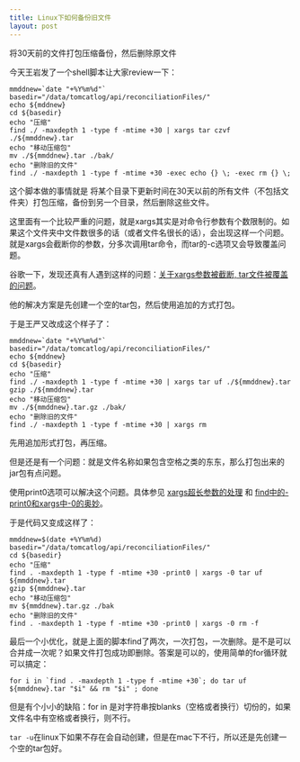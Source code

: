 ```yaml
---
title: Linux下如何备份旧文件
layout: post
---
```


将30天前的文件打包压缩备份，然后删除原文件

今天王岩发了一个shell脚本让大家review一下：

	mmddnew=`date "+%Y%m%d"`
	basedir="/data/tomcatlog/api/reconciliationFiles/"
	echo ${mddnew}
	cd ${basedir}
	echo "压缩"
	find ./ -maxdepth 1 -type f -mtime +30 | xargs tar czvf ./${mmddnew}.tar
	echo "移动压缩包"
	mv ./${mmddnew}.tar ./bak/
	echo "删除旧的文件"
	find ./ -maxdepth 1 -type f -mtime +30 -exec echo {} \; -exec rm {} \;

这个脚本做的事情就是 将某个目录下更新时间在30天以前的所有文件（不包括文件夹）打包压缩，备份到另一个目录，然后删除这些文件。

这里面有一个比较严重的问题，就是xargs其实是对命令行参数有个数限制的。如果这个文件夹中文件数很多的话（或者文件名很长的话），会出现这样一个问题。就是xargs会截断你的参数，分多次调用tar命令，而tar的-c选项又会导致覆盖问题。

谷歌一下，发现还真有人遇到这样的问题：[关于xargs参数被截断, tar文件被覆盖的问题](http://my.oschina.net/leejun2005/blog/77807)。

他的解决方案是先创建一个空的tar包，然后使用追加的方式打包。

于是王严又改成这个样子了：

	mmddnew=`date "+%Y%m%d"`
	basedir="/data/tomcatlog/api/reconciliationFiles/"
	echo ${mddnew}
	cd ${basedir}
	echo "压缩"
	find ./ -maxdepth 1 -type f -mtime +30 | xargs tar uf ./${mmddnew}.tar
	gzip ./${mmddnew}.tar
	echo "移动压缩包"
	mv ./${mmddnew}.tar.gz ./bak/
	echo "删除旧的文件"
	find ./ -maxdepth 1 -type f -mtime +30 | xargs rm

先用追加形式打包，再压缩。

但是还是有一个问题：就是文件名称如果包含空格之类的东东，那么打包出来的jar包有点问题。

使用print0选项可以解决这个问题。具体参见 [xargs超长参数的处理](http://hi.baidu.com/90system/item/14ed563bc45c371c9cc65ecb) 和 [find中的-print0和xargs中-0的奥妙](http://blog.163.com/laser_meng@126/blog/static/16972784420117102638257/)。

于是代码又变成这样了：

	mmddnew=$(date +%Y%m%d)
	basedir="/data/tomcatlog/api/reconciliationFiles/"
	cd ${basedir}
	echo "压缩"
	find . -maxdepth 1 -type f -mtime +30 -print0 | xargs -0 tar uf ${mmddnew}.tar
	gzip ${mmddnew}.tar
	echo "移动压缩包"
	mv ${mmddnew}.tar.gz ./bak
	echo "删除旧的文件"
	find . -maxdepth 1 -type f -mtime +30 -print0 | xargs -0 rm -f

最后一个小优化，就是上面的脚本find了两次，一次打包，一次删除。是不是可以合并成一次呢？如果文件打包成功即删除。答案是可以的，使用简单的for循环就可以搞定：

	for i in `find . -maxdepth 1 -type f -mtime +30`; do tar uf  ${mmddnew}.tar "$i" && rm "$i" ; done

但是有个小小的缺陷：for in 是对字符串按blanks（空格或者换行）切份的，如果文件名中有空格或者换行，则不行。

`tar -u`在linux下如果不存在会自动创建，但是在mac下不行，所以还是先创建一个空的tar包好。




